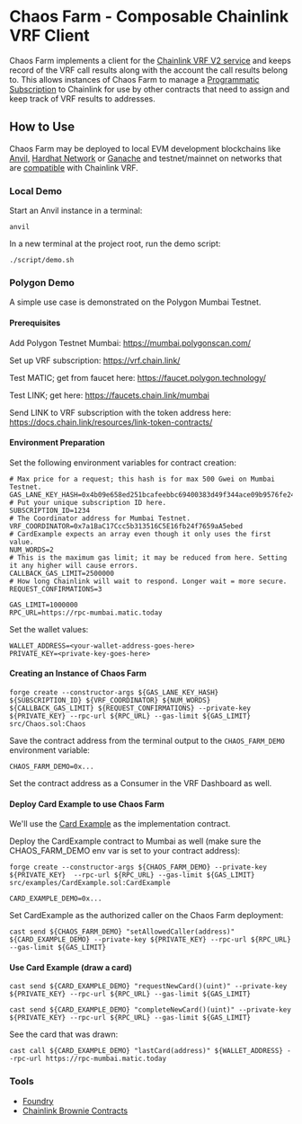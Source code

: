 # Chaos Farm - Composable Chainlink VRF Client

Chaos Farm implements a client for the [Chainlink VRF V2 service](https://chain.link/vrf) and keeps record of the VRF call results along with the account the call results belong to. This allows instances of Chaos Farm to manage a [Programmatic Subscription](https://docs.chain.link/vrf/v2/subscription/examples/programmatic-subscription) to Chainlink for use by other contracts that need to assign and keep track of VRF results to addresses.

## How to Use

Chaos Farm may be deployed to local EVM development blockchains like [Anvil](https://github.com/foundry-rs/foundry/tree/master/anvil), [Hardhat Network](https://hardhat.org/hardhat-network/docs/overview) or [Ganache](https://trufflesuite.com/ganache/) and testnet/mainnet on networks that are [compatible](https://docs.chain.link/docs/vrf/v2/subscription/supported-networks/) with Chainlink VRF.

### Local Demo

Start an Anvil instance in a terminal:

```
anvil
```

In a new terminal at the project root, run the demo script:

```
./script/demo.sh
```

### Polygon Demo

A simple use case is demonstrated on the Polygon Mumbai Testnet.

#### Prerequisites

Add Polygon Testnet Mumbai: https://mumbai.polygonscan.com/

Set up VRF subscription: https://vrf.chain.link/

Test MATIC; get from faucet here: https://faucet.polygon.technology/

Test LINK; get here: https://faucets.chain.link/mumbai

Send LINK to VRF subscription with the token address here: https://docs.chain.link/resources/link-token-contracts/

#### Environment Preparation

Set the following environment variables for contract creation:

```
# Max price for a request; this hash is for max 500 Gwei on Mumbai Testnet.
GAS_LANE_KEY_HASH=0x4b09e658ed251bcafeebbc69400383d49f344ace09b9576fe248bb02c003fe9f
# Put your unique subscription ID here.
SUBSCRIPTION_ID=1234
# The Coordinator address for Mumbai Testnet.
VRF_COORDINATOR=0x7a1BaC17Ccc5b313516C5E16fb24f7659aA5ebed
# CardExample expects an array even though it only uses the first value.
NUM_WORDS=2
# This is the maximum gas limit; it may be reduced from here. Setting it any higher will cause errors.
CALLBACK_GAS_LIMIT=2500000
# How long Chainlink will wait to respond. Longer wait = more secure.
REQUEST_CONFIRMATIONS=3

GAS_LIMIT=1000000
RPC_URL=https://rpc-mumbai.matic.today

```

Set the wallet values:

```
WALLET_ADDRESS=<your-wallet-address-goes-here>
PRIVATE_KEY=<private-key-goes-here>
```

#### Creating an Instance of Chaos Farm

```
forge create --constructor-args ${GAS_LANE_KEY_HASH} ${SUBSCRIPTION_ID} ${VRF_COORDINATOR} ${NUM_WORDS} ${CALLBACK_GAS_LIMIT} ${REQUEST_CONFIRMATIONS} --private-key ${PRIVATE_KEY} --rpc-url ${RPC_URL} --gas-limit ${GAS_LIMIT} src/Chaos.sol:Chaos
```

Save the contract address from the terminal output to the `CHAOS_FARM_DEMO` environment variable:

```
CHAOS_FARM_DEMO=0x...
```

Set the contract address as a Consumer in the VRF Dashboard as well.

#### Deploy Card Example to use Chaos Farm

We'll use the [Card Example](https://github.com/daveminer/chaos-farm/blob/main/src/examples/CardExample.sol) as the implementation contract.

Deploy the CardExample contract to Mumbai as well (make sure the CHAOS_FARM_DEMO env var is set to your contract address):

```
forge create --constructor-args ${CHAOS_FARM_DEMO} --private-key ${PRIVATE_KEY}  --rpc-url ${RPC_URL} --gas-limit ${GAS_LIMIT} src/examples/CardExample.sol:CardExample
```

```
CARD_EXAMPLE_DEMO=0x...
```

Set CardExample as the authorized caller on the Chaos Farm deployment:
```
cast send ${CHAOS_FARM_DEMO} "setAllowedCaller(address)" ${CARD_EXAMPLE_DEMO} --private-key ${PRIVATE_KEY} --rpc-url ${RPC_URL} --gas-limit ${GAS_LIMIT}
```


#### Use Card Example (draw a card)

```
cast send ${CARD_EXAMPLE_DEMO} "requestNewCard()(uint)" --private-key ${PRIVATE_KEY} --rpc-url ${RPC_URL} --gas-limit ${GAS_LIMIT}
```

```
cast send ${CARD_EXAMPLE_DEMO} "completeNewCard()(uint)" --private-key ${PRIVATE_KEY} --rpc-url ${RPC_URL} --gas-limit ${GAS_LIMIT}
```

See the card that was drawn:

```
cast call ${CARD_EXAMPLE_DEMO} "lastCard(address)" ${WALLET_ADDRESS} --rpc-url https://rpc-mumbai.matic.today
```

### Tools

- [Foundry](https://github.com/foundry-rs/foundry)
- [Chainlink Brownie Contracts](https://github.com/smartcontractkit/chainlink-brownie-contracts)
